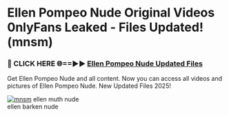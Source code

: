 # Ellen Pompeo Nude Original Videos 0nlyFans Leaked - Files Updated! (mnsm)

<h3>🔴 CLICK HERE 🌐==►► <a href="https://tinyurl.com/yc6ubb5a" rel="nofollow">Ellen Pompeo Nude Updated Files</a></h3>

Get Ellen Pompeo Nude and all content. Now you can access all videos and pictures of Ellen Pompeo Nude. New Updated Files 2025!

[![mnsm](https://i.imgur.com/7eu0CRL.gif)](https://tinyurl.com/yc6ubb5a)
ellen muth nude<br>
ellen barken nude